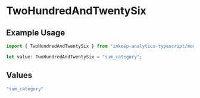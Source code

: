 # TwoHundredAndTwentySix

## Example Usage

```typescript
import { TwoHundredAndTwentySix } from "inkeep-analytics-typescript/models/operations";

let value: TwoHundredAndTwentySix = "sum_category";
```

## Values

```typescript
"sum_category"
```